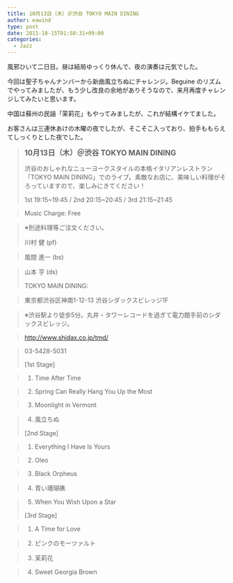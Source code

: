 ```yaml
---
title: 10月13日（木）＠渋谷 TOKYO MAIN DINING
author: eawind
type: post
date: 2011-10-15T01:58:31+09:00
categories:
  - Jazz
---
```

風邪ひいて二日目。昼は結局ゆっくり休んで、夜の演奏は元気でした。

今回は聖子ちゃんナンバーから新曲風立ちぬにチャレンジ。Beguine のリズムでやってみましたが、もう少し改良の余地がありそうなので、来月再度チャレンジしてみたいと思います。

中国は蘇州の民謡「茉莉花」もやってみましたが、これが結構イケてました。

お客さんは三連休あけの木曜の夜でしたが、そこそこ入っており、拍手ももらえてしっくりとした夜でした。

> **<big>10月13日（木）＠渋谷 TOKYO MAIN DINING</big>**
>
> 渋谷のおしゃれなニューヨークスタイルの本格イタリアンレストラン「TOKYO MAIN DINING」でのライブ。素敵なお店に、美味しい料理がそろっていますので、楽しみにきてください！
>
> 1st 19:15~19:45 / 2nd 20:15~20:45 / 3rd 21:15~21:45

> Music Charge: Free

> ※別途料理等ご注文ください。
>
> 川村 健 (pf)

> 風間 進一 (bs)

> 山本 亨 (ds)
>
> TOKYO MAIN DINING:

> 東京都渋谷区神南1-12-13 渋谷シダックスビレッジ1F

> ※渋谷駅より徒歩5分。丸井・タワーレコードを過ぎて電力館手前のシダックスビレッジ。

> http://www.shidax.co.jp/tmd/

> 03-5428-5031
>
> [1st Stage]

> 1. Time After Time

> 2. Spring Can Really Hang You Up the Most

> 3. Moonlight in Vermont

> 4. 風立ちぬ
>
> [2nd Stage]

> 1. Everything I Have Is Yours

> 2. Oleo

> 3. Black Orpheus

> 4. 青い珊瑚礁

> 5. When You Wish Upon a Star
>
> [3rd Stage]

> 1. A Time for Love

> 2. ピンクのモーツァルト

> 3. 茉莉花

> 4. Sweet Georgia Brown
